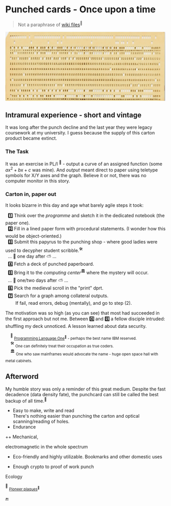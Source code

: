 # Punched cards - Once upon a time

> Not a paraphrase of [wiki files](https://en.wikipedia.org/wiki/Computer_programming_in_the_punched_card_era)<sup>🔗</sup>

[![punched card snapshot](../../../_rsc/_img/af/punchcard.jpg)](../../../_rsc/_img/photo/hist/1966.punch_cards-stack.jpg)

## Intramural experience - short and vintage

It was long after the punch decline and the last year they were legacy coursework at my university. I guess because the supply of this carton product became extinct.

### The Task

It was an exercise in PL/I&nbsp;<sup>🔆</sup> - output a curve of an assigned function (some $`ax^2 + bx + c`$ was mine). And _output_ meant direct to paper using teletype symbols for X/Y axes and the graph. Believe it or not, there was no computer monitor in this story.

### Carton in, paper out

It looks bizarre in this day and age what barely agile steps it took:

&nbsp;&nbsp;**1️⃣** Think over the _programme_ and sketch it in the dedicated notebook (the paper one).\
&nbsp;&nbsp;**2️⃣** Fill in a lined paper form with procedural statements. (I wonder how this would be object-oriented.)\
&nbsp;&nbsp;**3️⃣** Submit this papyrus to the punching shop - where good ladies were used to decypher student scribble.<sup>🛠️</sup>\
&nbsp;&nbsp;... 🌙 one day after ⛅ ...\
&nbsp;&nbsp;**4️⃣** Fetch a deck of punched paperboard.\
&nbsp;&nbsp;**5️⃣** Bring it to the _computing center_<sup>🏛️</sup> where the mystery will occur.\
&nbsp;&nbsp;... 🌙 one/two days after ⛅ ...\
&nbsp;&nbsp;**6️⃣** Pick the medieval scroll in the "print" dprt.\
&nbsp;&nbsp;**7️⃣**  Search for a graph among collateral outputs.\
&nbsp;&nbsp;&nbsp;&nbsp;&nbsp;&nbsp;&nbsp;&nbsp;If fail, read errors, debug (mentally), and go to step&nbsp;(2).

The motivation was so high (as you can see) that most had succeeded in the first approach but not me. Between **4️⃣** and **5️⃣** a fellow disciple intruded: shuffling my deck unnoticed. A lesson learned about data security.

&nbsp;&nbsp;&nbsp;&nbsp;<sup>🔆</sup>&nbsp;<sub>[Programming Language One](https://en.wikipedia.org/wiki/PL/I)<sup>🔗</sup> - perhaps the best name IBM reserved.</sub>\
&nbsp;&nbsp;&nbsp;&nbsp;<sup>🛠️</sup> <sub>One can definitely treat their occupation as true coders.</sub>\
&nbsp;&nbsp;&nbsp;&nbsp;<sup>🏛️</sup> <sub>One who saw mainframes would advocate the name - huge open space hall with metal cabinets.</sub>

## Afterword

My humble story was only a reminder of this great medium. Despite the fast decadence (data density fate), the punchcard can still be called the best backup of all time.<sup>🚀</sup>


+ Easy to make, write and read\
There's nothing easier than punching the carton and optical scanning/reading of holes.
+ Endurance

++ Mechanical, 

electromagnetic in the whole spectrum

+ Eco-friendly and highly utilizable. Bookmarks and other domestic uses

+ Enough crypto to proof of work punch

Ecology


<sup>🚀</sup> <sub>[Pioneer plaques](https://en.wikipedia.org/wiki/Pioneer_plaque)<sup>🔗</sup></sub>

 🔚
